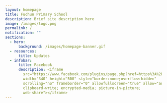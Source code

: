 ```yaml
---
layout: homepage
title: Fuchun Primary School
description: Brief site description here
image: /images/logo.png
permalink: /
notification: ""
sections:
  - hero:
      background: /images/homepage-banner.gif
  - resources:
      title: Updates
  - infobar:
      title: Facebook
      description: <iframe
        src="https://www.facebook.com/plugins/page.php?href=https%3A%2F%2Fwww.facebook.com%2FFuchunPrimarySchool.Singapore%2F&tabs=timeline&width=340&height=500&small_header=false&adapt_container_width=true&hide_cover=false&show_facepile=true&appId=6052908834755363"
        width="340" height="500" style="border:none;overflow:hidden"
        scrolling="no" frameborder="0" allowfullscreen="true" allow="autoplay;
        clipboard-write; encrypted-media; picture-in-picture;
        web-share"></iframe>
---
```

